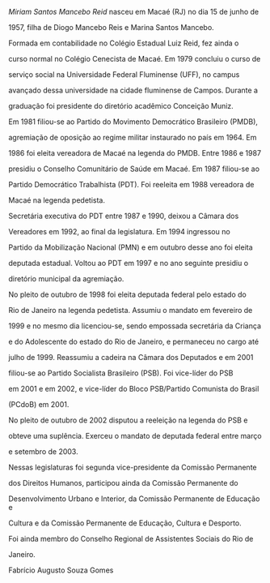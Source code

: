 

*Miriam Santos Mancebo Reid* nasceu em Macaé (RJ) no dia 15 de junho de

1957, filha de Diogo Mancebo Reis e Marina Santos Mancebo.



Formada em contabilidade no Colégio Estadual Luiz Reid, fez ainda o

curso normal no Colégio Cenecista de Macaé. Em 1979 concluiu o curso de

serviço social na Universidade Federal Fluminense (UFF), no campus

avançado dessa universidade na cidade fluminense de Campos. Durante a

graduação foi presidente do diretório acadêmico Conceição Muniz.



Em 1981 filiou-se ao Partido do Movimento Democrático Brasileiro (PMDB),

agremiação de oposição ao regime militar instaurado no país em 1964. Em

1986 foi eleita vereadora de Macaé na legenda do PMDB. Entre 1986 e 1987

presidiu o Conselho Comunitário de Saúde em Macaé. Em 1987 filiou-se ao

Partido Democrático Trabalhista (PDT). Foi reeleita em 1988 vereadora de

Macaé na legenda pedetista.



Secretária executiva do PDT entre 1987 e 1990, deixou a Câmara dos

Vereadores em 1992, ao final da legislatura. Em 1994 ingressou no

Partido da Mobilização Nacional (PMN) e em outubro desse ano foi eleita

deputada estadual. Voltou ao PDT em 1997 e no ano seguinte presidiu o

diretório municipal da agremiação.



No pleito de outubro de 1998 foi eleita deputada federal pelo estado do

Rio de Janeiro na legenda pedetista. Assumiu o mandato em fevereiro de

1999 e no mesmo dia licenciou-se, sendo empossada secretária da Criança

e do Adolescente do estado do Rio de Janeiro, e permaneceu no cargo até

julho de 1999. Reassumiu a cadeira na Câmara dos Deputados e em 2001

filiou-se ao Partido Socialista Brasileiro (PSB). Foi vice-líder do PSB

em 2001 e em 2002, e vice-líder do Bloco PSB/Partido Comunista do Brasil

(PCdoB) em 2001.



No pleito de outubro de 2002 disputou a reeleição na legenda do PSB e

obteve uma suplência. Exerceu o mandato de deputada federal entre março

e setembro de 2003.



Nessas legislaturas foi segunda vice-presidente da Comissão Permanente

dos Direitos Humanos, participou ainda da Comissão Permanente do

Desenvolvimento Urbano e Interior, da Comissão Permanente de Educação e

Cultura e da Comissão Permanente de Educação, Cultura e Desporto.



Foi ainda membro do Conselho Regional de Assistentes Sociais do Rio de

Janeiro.



Fabrício Augusto Souza Gomes



